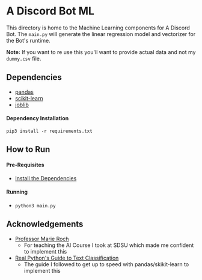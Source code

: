 # A Discord Bot ML
This directory is home to the Machine Learning components for A Discord Bot. The `main.py` will generate the linear regression model and vectorizer for the Bot's runtime.

**Note:** If you want to re use this you'll want to provide actual data and not my `dummy.csv` file. 

## Dependencies 

* [pandas](https://pypi.org/project/pandas/)
* [scikit-learn](https://pypi.org/project/scikit-learn/)
* [joblib](https://pypi.org/project/joblib/)

#### Dependency Installation 

`pip3 install -r requirements.txt`

## How to Run

#### Pre-Requisites

* [Install the Dependencies](#dependency-installation)

#### Running
* `python3 main.py`

## Acknowledgements
* [Professor Marie Roch](https://roch.sdsu.edu/)
    * For teaching the AI Course I took at SDSU which made me confident to implement this
* [Real Python's Guide to Text Classification](https://realpython.com/python-keras-text-classification/)
    * The guide I followed to get up to speed with pandas/skikit-learn to implement this    
